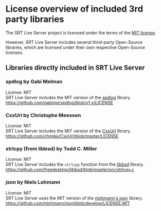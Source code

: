 # License overview of included 3rd party libraries

The SRT Live Server project is licensed under the terms of the [MIT license](LICENSE.md).

However, SRT Live Server includes several third-party Open-Source libraries,
which are licensed under their own respective Open-Source licenses.

## Libraries directly included in SRT Live Server

### spdlog by Gabi Melman

License: MIT  
SRT Live Server includes the MIT version of the [spdlog](https://github.com/gabime/spdlog/) library.  
https://github.com/gabime/spdlog/blob/v1.x/LICENSE

### CxxUrl by Christophe Meessen

License: MIT  
SRT Live Server includes the MIT version of the [CxxUrl](https://github.com/chmike/CxxUrl/) library.  
https://github.com/chmike/CxxUrl/blob/master/LICENSE

### strlcpy (from libbsd) by Todd C. Miller

License: MIT  
SRT Live Server includes the `strlcpy` function from the [libbsd](https://github.com/freedesktop/libbsd) library.  
https://github.com/freedesktop/libbsd/blob/master/src/strlcpy.c

### json by Niels Lohmann

License: MIT  
SRT Live Server uses the MIT version of the [nlohmann's json](https://github.com/nlohmann/json) library.  
https://github.com/nlohmann/json/blob/develop/LICENSE.MIT  
